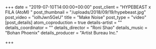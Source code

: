 +++
date = "2019-07-10T14:00:00+00:00"
post_client = "HYPEBEAST x FILA   (AtoM) "
post_thumbnail = "/uploads/2018/09/19/hypebeast.jpg"
post_video = "iolhJwn5GeU"
title = "Make Noise"
post_type = "video"
[post_details]
atom_coproduction = true
details-artist = ""
details_coordinator = ""
details_director = "Roni Shao"
details_music = "Bohan Phoenix"
details_producer = "Artist Bureau Inc."

+++
